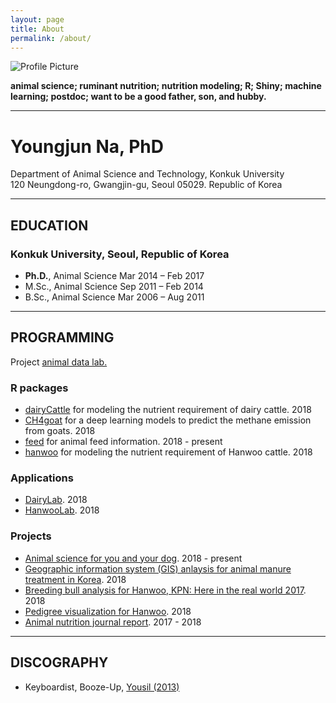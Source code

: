 ```yaml
---
layout: page
title: About
permalink: /about/
---
```


<img src="{{ site.baseurl }}/assets/animaldata.png" title="Profile Picture" class="profile">

**animal science; ruminant nutrition; nutrition modeling; R; Shiny; machine learning; postdoc; want to be a good father, son, and hubby.**

--------------

# Youngjun Na, PhD   
Department of Animal Science and Technology, Konkuk University  
120 Neungdong-ro, Gwangjin-gu, Seoul 05029. Republic of Korea  

--------------

## EDUCATION
### **Konkuk University**, Seoul, Republic of Korea  
- **Ph.D.**, Animal Science	Mar 2014 – Feb 2017  
- M.Sc., Animal Science	Sep 2011 – Feb 2014  
- B.Sc., Animal Science	Mar 2006 – Aug 2011  

--------------
## PROGRAMMING  
Project [animal data lab.](https://adatalab.github.io/)  

### R packages  
- [dairyCattle](https://github.com/adatalab/dairyCattle) for modeling the nutrient requirement of dairy cattle. 2018
- [CH4goat](https://github.com/adatalab/CH4goat) for a deep learning models to predict the methane emission from goats. 2018
- [feed](https://github.com/adatalab/feed) for animal feed information. 2018 - present  
- [hanwoo](https://github.com/adatalab/hanwoo) for modeling the nutrient requirement of Hanwoo cattle. 2018  

### Applications  
- [DairyLab](https://adatalab.github.io/dairylab-pro). 2018  
- [HanwooLab]( https://youngjunna.shinyapps.io/hanwoolab-example/). 2018  

### Projects    
- [Animal science for you and your dog](https://github.com/YoungjunNa/yourdog). 2018 - present  
- [Geographic information system (GIS) anlaysis for animal manure treatment in Korea](https://github.com/YoungjunNa/GIS-livestock-manure.git). 2018  
- [Breeding bull analysis for Hanwoo, KPN: Here in the real world 2017](https://youngjunna.github.io/adatalab/kpn-2017-sample.html). 2018
- [Pedigree visualization for Hanwoo](https://youngjunna.github.io/2018/04/10/kpn-network-full/). 2018  
- [Animal nutrition journal report](https://youngjunna.github.io/2018/07/04/animal-nutrition-journal-report/). 2017 - 2018   

--------------

## DISCOGRAPHY
- Keyboardist, Booze-Up, [Yousil (2013)](http://www.melon.com/album/detail.htm?albumId=2094686)  
